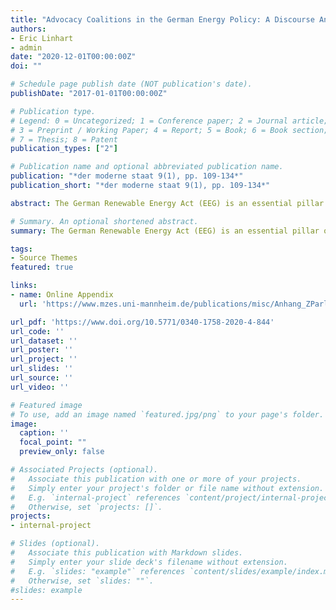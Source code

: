 ```yaml
---
title: "Advocacy Coalitions in the German Energy Policy: A Discourse Analysis of the German Renewable Energy Act Amendment 2014"
authors:
- Eric Linhart
- admin
date: "2020-12-01T00:00:00Z"
doi: ""

# Schedule page publish date (NOT publication's date).
publishDate: "2017-01-01T00:00:00Z"

# Publication type.
# Legend: 0 = Uncategorized; 1 = Conference paper; 2 = Journal article;
# 3 = Preprint / Working Paper; 4 = Report; 5 = Book; 6 = Book section;
# 7 = Thesis; 8 = Patent
publication_types: ["2"]

# Publication name and optional abbreviated publication name.      
publication: "*der moderne staat 9(1), pp. 109-134*"
publication_short: "*der moderne staat 9(1), pp. 109-134*"

abstract: The German Renewable Energy Act (EEG) is an essential pillar of the energy transition in Germany and reveals objectives of the overall German energy policy. This article analyses the public discourse on the German Renewable Energy Act Amendment 2014. This allows us to detect which actors predominantly impact the discussion and which arguments they use. Our main findings are that (i) political parties and institutions dominate the discourse, (ii) the Act is criticized more often than it is defended, (iii) economically framed arguments occur much more often than ecological statements, (iv) in particular, the distributive effects of the amended EEG 2014 are criticized very often and that (v) the government as supporter of the reform is largely isolated and split by internal discussions on its evaluation.

# Summary. An optional shortened abstract.
summary: The German Renewable Energy Act (EEG) is an essential pillar of the energy transition in Germany and reveals objectives of the overall German energy policy. This article analyses the public discourse on the German Renewable Energy Act Amendment 2014. This allows us to detect which actors predominantly impact the discussion and which arguments they use. Our main findings are that (i) political parties and institutions dominate the discourse, (ii) the Act is criticized more often than it is defended, (iii) economically framed arguments occur much more often than ecological statements, (iv) in particular, the distributive effects of the amended EEG 2014 are criticized very often and that (v) the government as supporter of the reform is largely isolated and split by internal discussions on its evaluation.

tags:
- Source Themes
featured: true

links:
- name: Online Appendix
  url: 'https://www.mzes.uni-mannheim.de/publications/misc/Anhang_ZParl_Linhart_Bahnsen_2020.pdf'

url_pdf: 'https://www.doi.org/10.5771/0340-1758-2020-4-844'
url_code: ''
url_dataset: ''
url_poster: ''
url_project: ''
url_slides: ''
url_source: ''
url_video: ''

# Featured image   
# To use, add an image named `featured.jpg/png` to your page's folder. 
image:
  caption: ''
  focal_point: ""
  preview_only: false

# Associated Projects (optional).
#   Associate this publication with one or more of your projects.
#   Simply enter your project's folder or file name without extension.
#   E.g. `internal-project` references `content/project/internal-project/index.md`.
#   Otherwise, set `projects: []`.
projects:
- internal-project

# Slides (optional).
#   Associate this publication with Markdown slides.
#   Simply enter your slide deck's filename without extension.
#   E.g. `slides: "example"` references `content/slides/example/index.md`.
#   Otherwise, set `slides: ""`.
#slides: example
---
```



